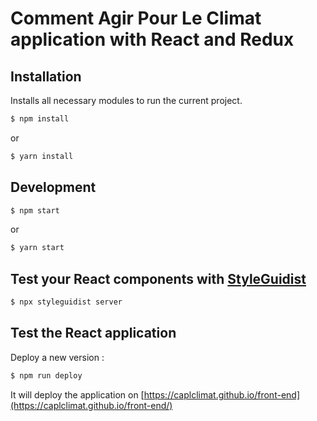 # Comment Agir Pour Le Climat application with React and Redux

## Installation

Installs all necessary modules to run the current project.

```bash
$ npm install
```

or

```bash
$ yarn install
```

## Development

```bash
$ npm start
```

or

```bash
$ yarn start
```

## Test your React components with [StyleGuidist](https://react-styleguidist.js.org/)

```bash
$ npx styleguidist server
```

## Test the React application

Deploy a new version :

```bash
$ npm run deploy
```

It will deploy the application on [https://caplclimat.github.io/front-end](https://caplclimat.github.io/front-end/)
